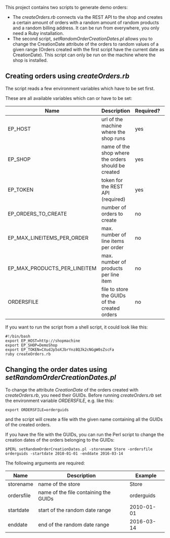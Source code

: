 This project contains two scripts to generate demo orders:

- The *createOrders.rb* connects via the REST API
to the shop and creates a certain amount of orders with a random amount of random products and a random billing address. It can be run from everywhere, you only need a Ruby installation.
- The second script, *setRandomOrderCreationDates.pl* allows you to change the CreationDate attribute of the orders to random values of a given range
(Orders created with the first script have the current date as CreationDate).
This script can only be run on the machine where the shop is installed.

## Creating orders using *createOrders.rb*

The script reads a few environment variables which have to be set first.

These are all available variables which can or have to be set:

Name | Description | Required? | Default
--- | --- | --- | ---
EP_HOST | url of the machine where the shop runs | yes |
EP_SHOP | name of the shop where the orders should be created | yes |
EP_TOKEN | token for the REST API (required) | yes |
EP_ORDERS_TO_CREATE | number of orders to create | no | 10
EP_MAX_LINEITEMS_PER_ORDER | max. number of line items per order | no | 3
EP_MAX_PRODUCTS_PER_LINEITEM | max. number of products per line item | no | 5
ORDERSFILE | file to store the GUIDs of the created orders | no |

If you want to run the script from a shell script, it could look like this:

    #!/bin/bash
    export EP_HOST=http://shopmachine
    export EP_SHOP=DemoShop
    export EP_TOKEN=CXudJp5oXJbrYnz8QJk2cNGgW0sZscFa
    ruby createOrders.rb



## Changing the order dates using *setRandomOrderCreationDates.pl*

To change the attribute *CreationDate* of the orders created with *createOrders.rb*,
you need their GUIDs. Before running *createOrders.rb* set the environment variable *ORDERSFILE*, e.g. like this:

    export ORDERSFILE=orderguids

and the script will create a file with the given name containing all the GUIDs of the created orders.

If you have the file with the GUIDs, you can run the Perl script to change the creation dates of the orders belonging to the GUIDs:

    $PERL setRandomOrderCreationDates.pl -storename Store -ordersfile orderguids -startdate 2010-01-01 -enddate 2016-03-14

The following arguments are required:

Name | Description | Example
--- | --- | ---
storename | name of the store | Store
ordersfile | name of the file containing the GUIDs | orderguids
startdate | start of the random date range | 2010-01-01
enddate | end of the random date range | 2016-03-14


